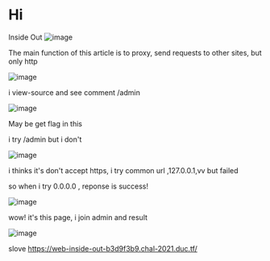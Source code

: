 # Hi
Inside Out
![image](https://user-images.githubusercontent.com/65381453/134803740-c0d7b6c2-cec4-43f1-9974-cc49330f7bad.png)

The main function of this article is to proxy, send requests to other sites, but only http

![image](https://user-images.githubusercontent.com/65381453/134803788-f4e0e84b-9769-4458-a288-1907c6124bd5.png)

i view-source and see comment /admin

![image](https://user-images.githubusercontent.com/65381453/134803812-b34f80dc-de71-466c-b950-482c766d90ea.png)

May be get flag in this

i try /admin but i don't

![image](https://user-images.githubusercontent.com/65381453/134803866-b5352b0c-f154-4756-9ba9-d1b371c3a932.png)

i thinks it's don't accept https, i try common url ,127.0.0.1,vv but failed

so when i try 0.0.0.0 , reponse is success!

![image](https://user-images.githubusercontent.com/65381453/134803923-1dcb08b6-1eaa-406a-8f50-3738d30e222a.png)

wow! it's this page, i join admin and result

![image](https://user-images.githubusercontent.com/65381453/134803951-126f4b37-8064-4724-8774-37674ba8d983.png)

slove
https://web-inside-out-b3d9f3b9.chal-2021.duc.tf/
